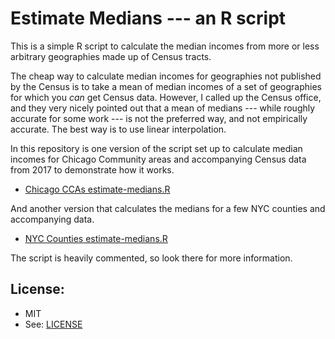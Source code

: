 # Estimate Medians --- an R script

This is a simple R script to calculate the median incomes from more or less arbitrary geographies made up of Census tracts.

The cheap way to calculate median incomes for geographies not published by the Census is to take a mean of median incomes of a set of geographies for which you *can* get Census data. However, I called up the Census office, and they very nicely pointed out that a mean of medians --- while roughly accurate for some work --- is not the preferred way, and not empirically accurate. The best way is to use linear interpolation.

In this repository is one version of the script set up to calculate median incomes for Chicago Community areas and accompanying Census data from 2017 to demonstrate how it works.
* [Chicago CCAs estimate-medians.R](./Chicago-neighborhood-areas-medians/estimate-medians.R)

And another version that calculates the medians for a few NYC counties and accompanying data.
* [NYC Counties estimate-medians.R](./NYC-counties/estimate-medians.R)

The script is heavily commented, so look there for more information.

## License:
* MIT
* See: [LICENSE](./LICENSE)





